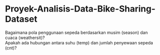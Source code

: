 # Proyek-Analisis-Data-Bike-Sharing-Dataset
Bagaimana pola penggunaan sepeda berdasarkan musim (season) dan cuaca (weathersit)?  
Apakah ada hubungan antara suhu (temp) dan jumlah penyewaan sepeda (cnt)?
